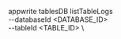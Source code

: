 appwrite tablesDB listTableLogs \
        --databaseId <DATABASE_ID> \
        --tableId <TABLE_ID> \


